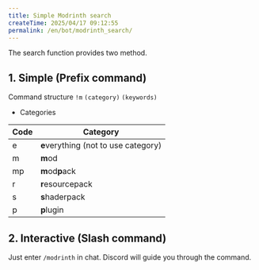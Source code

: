 ```yaml
---
title: Simple Modrinth search
createTime: 2025/04/17 09:12:55
permalink: /en/bot/modrinth_search/
---
```

The search function provides two method.

## 1. Simple (Prefix command)
Command structure `!m` `(category)` `(keywords)`

* Categories

| Code | Category |
|---|---|
| e | **e**verything (not to use category) |
| m | **m**od |
| mp | **m**od**p**ack |
| r | **r**esourcepack |
| s | **s**haderpack |
| p | **p**lugin |

## 2. Interactive (Slash command)
Just enter `/modrinth` in chat. Discord will guide you through the command.


<LinkCard title="Back to project" icon="icon-park-solid:back" href="/en/bot/"></LinkCard>